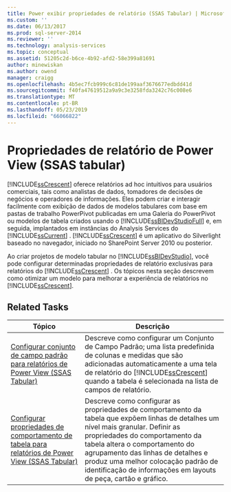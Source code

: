 ```yaml
---
title: Power exibir propriedades de relatório (SSAS Tabular) | Microsoft Docs
ms.custom: ''
ms.date: 06/13/2017
ms.prod: sql-server-2014
ms.reviewer: ''
ms.technology: analysis-services
ms.topic: conceptual
ms.assetid: 51205c2d-b6ce-4b92-afd2-58e399a81691
author: minewiskan
ms.author: owend
manager: craigg
ms.openlocfilehash: 4b5ec7fcb999c6c81de199aaf3676677edbdd41d
ms.sourcegitcommit: f40fa47619512a9a9c3e3258fda3242c76c008e6
ms.translationtype: MT
ms.contentlocale: pt-BR
ms.lasthandoff: 05/23/2019
ms.locfileid: "66066822"
---
```

# <a name="power-view-reporting-properties-ssas-tabular"></a>Propriedades de relatório de Power View (SSAS tabular)
  [!INCLUDE[ssCrescent](../../includes/sscrescent-md.md)] oferece relatórios ad hoc intuitivos para usuários comerciais, tais como analistas de dados, tomadores de decisões de negócios e operadores de informações. Eles podem criar e interagir facilmente com exibição de dados de modelos tabulares com base em pastas de trabalho PowerPivot publicadas em uma Galeria do PowerPivot ou modelos de tabela criados usando o [!INCLUDE[ssBIDevStudioFull](../../includes/ssbidevstudiofull-md.md)] e, em seguida, implantados em instâncias do Analysis Services do [!INCLUDE[ssCurrent](../../includes/sscurrent-md.md)] . [!INCLUDE[ssCrescent](../../includes/sscrescent-md.md)] é um aplicativo do Silverlight baseado no navegador, iniciado no SharePoint Server 2010 ou posterior.  
  
 Ao criar projetos de modelo tabular no [!INCLUDE[ssBIDevStudio](../../includes/ssbidevstudio-md.md)], você pode configurar determinadas propriedades de relatório exclusivas para relatórios do [!INCLUDE[ssCrescent](../../includes/sscrescent-md.md)] . Os tópicos nesta seção descrevem como otimizar um modelo para melhorar a experiência de relatórios no [!INCLUDE[ssCrescent](../../includes/sscrescent-md.md)].  
  
## <a name="related-tasks"></a>Related Tasks  
  
|Tópico|Descrição|  
|-----------|-----------------|  
|[Configurar conjunto de campo padrão para relatórios de Power View &#40;SSAS Tabular&#41;](power-view-configure-default-field-set-for-reports.md)|Descreve como configurar um Conjunto de Campo Padrão; uma lista predefinida de colunas e medidas que são adicionadas automaticamente a uma tela de relatório do [!INCLUDE[ssCrescent](../../includes/sscrescent-md.md)] quando a tabela é selecionada na lista de campos de relatório.|  
|[Configurar propriedades de comportamento de tabela para relatórios de Power View &#40;SSAS Tabular&#41;](power-view-configure-table-behavior-properties-for-reports.md)|Descreve como configurar as propriedades de comportamento da tabela que expõem linhas de detalhes um nível mais granular. Definir as propriedades do comportamento da tabela altera o comportamento do agrupamento das linhas de detalhes e produz uma melhor colocação padrão de identificação de informações em layouts de peça, cartão e gráfico.|  
  
  
